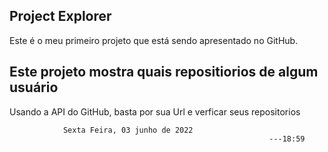 ## Project Explorer

Este é o meu primeiro projeto que está sendo apresentado no GitHub.

## Este projeto mostra quais repositiorios de algum usuário

Usando a API do GitHub, basta por sua Url e verficar seus repositorios

                Sexta Feira, 03 junho de 2022
                                                              ---18:59
